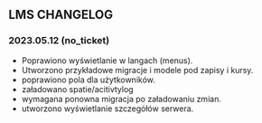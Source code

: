 ## LMS CHANGELOG

### 2023.05.12 (no_ticket)

- Poprawiono wyświetlanie w langach (menus).
- Utworzono przykładowe migracje i modele pod zapisy i kursy.
- poprawiono pola dla użytkowników.
- załadowano spatie/acitivtylog
- wymagana ponowna migracja po załadowaniu zmian.
- utworzono wyświetlanie szczegółów serwera.